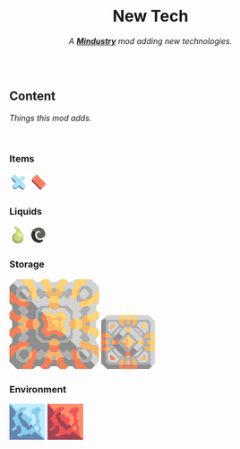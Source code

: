 
<br>

<div align = center>

# New Tech

*A **[Mindustry]** mod adding new technologies.*

</div>

<br>
<br>

## Content

*Things this mod adds.*

<br>

### Items

![Item Extrologium]
![Item Lawium]

### Liquids

![Liquid Ereno]
![Liquid Petroleum]

### Storage

![Storage Exiopolis]
![Storage Heavy]

### Environment

![Environment Cyan]
![Environment Lawor]

<br>


<!----------------------------------------------------------------------------->

[Mindustry]: https://mindustrygame.github.io/

[License]: LICENSE
[Logo]: icon.png

[Item Extrologium]: sprites/items/extrologium.png
[Item Lawium]: sprites/items/lawium.png

[Liquid Petroleum]: sprites/liquids/petroleumGas.png
[Liquid Ereno]: sprites/liquids/ereno.png

[Storage Exiopolis]: sprites/blocks/storage/exiopolis-icon.png
[Storage Heavy]: sprites/blocks/storage/heavyStorage-icon.png

[Environment Lawor]: sprites/blocks/environment/lawor-wall-large.png
[Environment Cyan]: sprites/blocks/environment/cyan-show-wall-large.png
